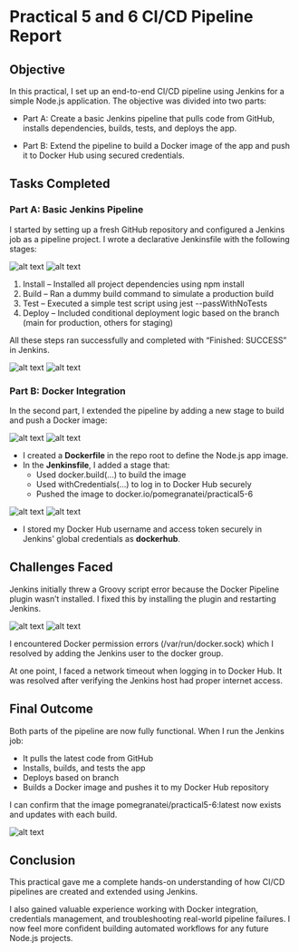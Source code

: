 # Practical 5 and 6 CI/CD Pipeline Report

## Objective
In this practical, I set up an end-to-end CI/CD pipeline using Jenkins for a simple Node.js application. The objective was divided into two parts:

- Part A: Create a basic Jenkins pipeline that pulls code from GitHub, installs dependencies, builds, tests, and deploys the app.

- Part B: Extend the pipeline to build a Docker image of the app and push it to Docker Hub using secured credentials.


## Tasks Completed

### Part A: Basic Jenkins Pipeline

I started by setting up a fresh GitHub repository and configured a Jenkins job as a pipeline project. I wrote a declarative Jenkinsfile with the following stages:

![alt text](img/1.png)
![alt text](img/2.png)

1. Install – Installed all project dependencies using npm install
2. Build – Ran a dummy build command to simulate a production build
3. Test – Executed a simple test script using jest --passWithNoTests
4. Deploy – Included conditional deployment logic based on the branch (main for production, others for staging)

All these steps ran successfully and completed with “Finished: SUCCESS” in Jenkins.

![alt text](img/3.png)
![alt text](img/4.png)

### Part B: Docker Integration
In the second part, I extended the pipeline by adding a new stage to build and push a Docker image:

![alt text](img/5.png)
![alt text](img/6.png)

- I created a **Dockerfile** in the repo root to define the Node.js app image.
- In the **Jenkinsfile**, I added a stage that:
    - Used docker.build(...) to build the image
    - Used withCredentials(...) to log in to Docker Hub securely
    - Pushed the image to docker.io/pomegranatei/practical5-6

![alt text](img/9.png)
![alt text](img/10.png)

- I stored my Docker Hub username and access token securely in Jenkins' global credentials as **dockerhub**.

## Challenges Faced

Jenkins initially threw a Groovy script error because the Docker Pipeline plugin wasn’t installed. I fixed this by installing the plugin and restarting Jenkins.

![alt text](img/7.png)
![alt text](img/8.png)

I encountered Docker permission errors (/var/run/docker.sock) which I resolved by adding the Jenkins user to the docker group.

At one point, I faced a network timeout when logging in to Docker Hub. It was resolved after verifying the Jenkins host had proper internet access.

## Final Outcome

Both parts of the pipeline are now fully functional. When I run the Jenkins job:
- It pulls the latest code from GitHub
- Installs, builds, and tests the app
- Deploys based on branch
- Builds a Docker image and pushes it to my Docker Hub repository

I can confirm that the image pomegranatei/practical5-6:latest now exists and updates with each build.

![alt text](img/image.png)

## Conclusion

This practical gave me a complete hands-on understanding of how CI/CD pipelines are created and extended using Jenkins. 

I also gained valuable experience working with Docker integration, credentials management, and troubleshooting real-world pipeline failures. I now feel more confident building automated workflows for any future Node.js projects.

